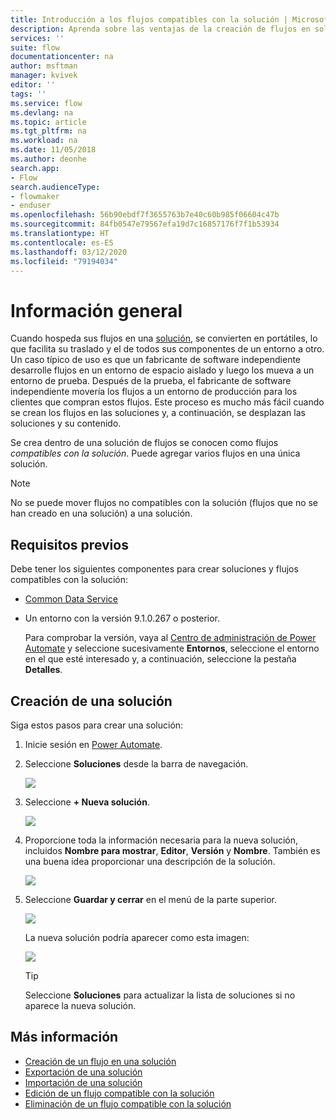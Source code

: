 ```yaml
---
title: Introducción a los flujos compatibles con la solución | Microsoft Docs
description: Aprenda sobre las ventajas de la creación de flujos en soluciones.
services: ''
suite: flow
documentationcenter: na
author: msftman
manager: kvivek
editor: ''
tags: ''
ms.service: flow
ms.devlang: na
ms.topic: article
ms.tgt_pltfrm: na
ms.workload: na
ms.date: 11/05/2018
ms.author: deonhe
search.app:
- Flow
search.audienceType:
- flowmaker
- enduser
ms.openlocfilehash: 56b90ebdf7f3655763b7e40c60b985f06604c47b
ms.sourcegitcommit: 84fb0547e79567efa19d7c16857176f7f1b53934
ms.translationtype: HT
ms.contentlocale: es-ES
ms.lasthandoff: 03/12/2020
ms.locfileid: "79194034"
---
```

# <a name="overview"></a>Información general


Cuando hospeda sus flujos en una [solución](https://docs.microsoft.com/powerapps/maker/common-data-service/solutions-overview), se convierten en portátiles, lo que facilita su traslado y el de todos sus componentes de un entorno a otro. Un caso típico de uso es que un fabricante de software independiente desarrolle flujos en un entorno de espacio aislado y luego los mueva a un entorno de prueba. Después de la prueba, el fabricante de software independiente movería los flujos a un entorno de producción para los clientes que compran estos flujos. Este proceso es mucho más fácil cuando se crean los flujos en las soluciones y, a continuación, se desplazan las soluciones y su contenido.

Se crea dentro de una solución de flujos se conocen como flujos *compatibles con la solución*. Puede agregar varios flujos en una única solución.

> [!NOTE] 
> No se puede mover flujos no compatibles con la solución (flujos que no se han creado en una solución) a una solución.

## <a name="prerequisites"></a>Requisitos previos

Debe tener los siguientes componentes para crear soluciones y flujos compatibles con la solución:

- [Common Data Service](https://docs.microsoft.com/powerapps/maker/common-data-service/data-platform-intro)
- Un entorno con la versión 9.1.0.267 o posterior.

  Para comprobar la versión, vaya al [Centro de administración de Power Automate](https://admin.flow.microsoft.com) y seleccione sucesivamente **Entornos**, seleccione el entorno en el que esté interesado y, a continuación, seleccione la pestaña **Detalles**.

## <a name="create-a-solution"></a>Creación de una solución

Siga estos pasos para crear una solución:

1. Inicie sesión en [Power Automate](https://flow.microsoft.com).
1. Seleccione **Soluciones** desde la barra de navegación.

   ![](./media/overview-solution-flows/select-solutions-from-left-nav.png)

1. Seleccione **+ Nueva solución**.

   ![](./media/overview-solution-flows/select-new-solution.png)

1. Proporcione toda la información necesaria para la nueva solución, incluidos **Nombre para mostrar**, **Editor**, **Versión** y **Nombre**. También es una buena idea proporcionar una descripción de la solución.

   ![](./media/overview-solution-flows/new-solution.png)

1. Seleccione **Guardar y cerrar** en el menú de la parte superior.

   ![](./media/overview-solution-flows/save-and-close-solution.png)

   La nueva solución podría aparecer como esta imagen:

   ![](./media/overview-solution-flows/new-solution-created.png)

   > [!TIP]
   > Seleccione **Soluciones** para actualizar la lista de soluciones si no aparece la nueva solución.

## <a name="learn-more"></a>Más información

- [Creación de un flujo en una solución](./create-flow-solution.md)
- [Exportación de una solución](./export-flow-solution.md)
- [Importación de una solución](./import-flow-solution.md)
- [Edición de un flujo compatible con la solución](./edit-solution-aware-flow.md)
- [Eliminación de un flujo compatible con la solución](./remove-solution-aware-flow.md)
